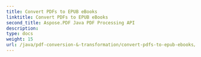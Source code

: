 ```yaml
---
title: Convert PDFs to EPUB eBooks
linktitle: Convert PDFs to EPUB eBooks
second_title: Aspose.PDF Java PDF Processing API
description: 
type: docs
weight: 15
url: /java/pdf-conversion-&-transformation/convert-pdfs-to-epub-ebooks/
---
```

